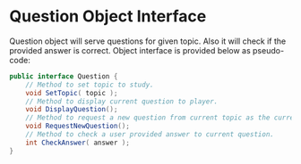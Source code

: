 Question Object Interface
=========================

Question object will serve questions for given topic. Also it will check if the provided answer is correct. Object interface is provided below as pseudo-code:

```java
public interface Question {
    // Method to set topic to study.
    void SetTopic( topic );
    // Method to display current question to player.
    void DisplayQuestion();
    // Method to request a new question from current topic as the current question.
    void RequestNewQuestion();
    // Method to check a user provided answer to current question.
    int CheckAnswer( answer );
}

```

